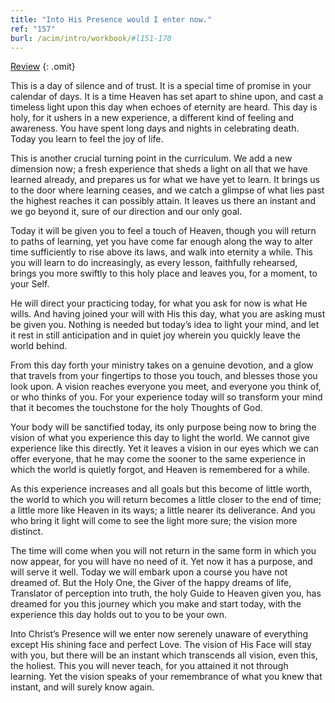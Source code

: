 ```yaml
---
title: "Into His Presence would I enter now."
ref: "157"
burl: /acim/intro/workbook/#l151-170
---
```


<a class="hide-review" href="/workbook/l174/#l157">Review</a>
{: .omit}

This is a day of silence and of trust. It is a special time of promise
in your calendar of days. It is a time Heaven has set apart to shine
upon, and cast a timeless light upon this day when echoes of eternity
are heard. This day is holy, for it ushers in a new experience, a
different kind of feeling and awareness. You have spent long days and
nights in celebrating death. Today you learn to feel the joy of life.

This is another crucial turning point in the curriculum. We add a new
dimension now; a fresh experience that sheds a light on all that we have
learned already, and prepares us for what we have yet to learn. It
brings us to the door where learning ceases, and we catch a glimpse of
what lies past the highest reaches it can possibly attain. It leaves us
there an instant and we go beyond it, sure of our direction and our only
goal.

Today it will be given you to feel a touch of Heaven, though you will
return to paths of learning, yet you have come far enough along the way
to alter time sufficiently to rise above its laws, and walk into
eternity a while. This you will learn to do increasingly, as every
lesson, faithfully rehearsed, brings you more swiftly to this holy place
and leaves you, for a moment, to your Self.

He will direct your practicing today, for what you ask for now is what
He wills. And having joined your will with His this day, what you are
asking must be given you. Nothing is needed but today’s idea to light
your mind, and let it rest in still anticipation and in quiet joy
wherein you quickly leave the world behind.

From this day forth your ministry takes on a genuine devotion, and a
glow that travels from your fingertips to those you touch, and blesses
those you look upon. A vision reaches everyone you meet, and everyone
you think of, or who thinks of you. For your experience today will so
transform your mind that it becomes the touchstone for the holy Thoughts
of God.

Your body will be sanctified today, its only purpose being now to bring
the vision of what you experience this day to light the world. We cannot
give experience like this directly. Yet it leaves a
vision in our eyes which we can offer everyone, that he may come the
sooner to the same experience in which the world is quietly forgot, and
Heaven is remembered for a while.

As this experience increases and all goals but this become of little
worth, the world to which you will return becomes a little closer to the
end of time; a little more like Heaven in its ways; a little nearer its
deliverance. And you who bring it light will come to see the light more
sure; the vision more distinct.

The time will come when you will not return in the same form in which
you now appear, for you will have no need of it. Yet now it has a
purpose, and will serve it well. Today we will embark upon a course you
have not dreamed of. But the Holy One, the Giver of the happy dreams of
life, Translator of perception into truth, the holy Guide to Heaven
given you, has dreamed for you this journey which you make and start
today, with the experience this day holds out to you to be your own.

Into Christ’s Presence will we enter now serenely unaware of everything
except His shining face and perfect Love. The vision of His Face will
stay with you, but there will be an instant which transcends all vision,
even this, the holiest. This you will never teach, for you attained it
not through learning. Yet the vision speaks of your remembrance of what
you knew that instant, and will surely know again.

